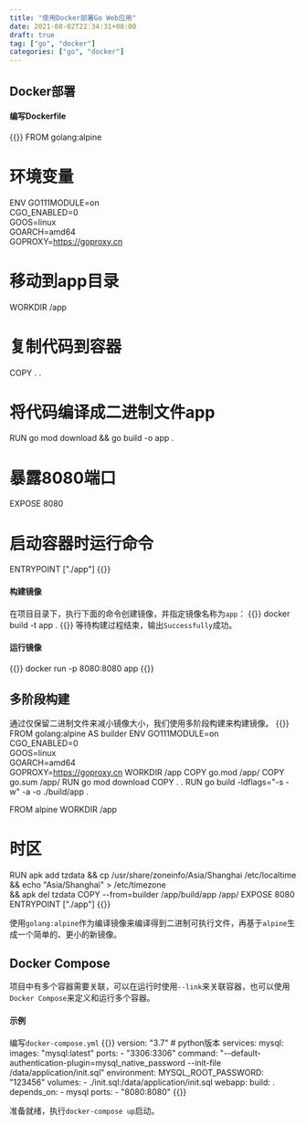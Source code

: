 ```yaml
---
title: "使用Docker部署Go Web应用"
date: 2021-08-02T22:34:31+08:00
draft: true
tag: ["go", "docker"]
categories: ["go", "docker"]
---
```


## Docker部署

#### 编写Dockerfile
{{<highlight dockerfile>}}
FROM golang:alpine
# 环境变量
ENV GO111MODULE=on \
    CGO_ENABLED=0 \
    GOOS=linux \
    GOARCH=amd64 \
    GOPROXY=https://goproxy.cn
# 移动到app目录
WORKDIR /app
# 复制代码到容器
COPY . .
# 将代码编译成二进制文件app
RUN go mod download && go build -o app .
# 暴露8080端口
EXPOSE 8080
# 启动容器时运行命令
ENTRYPOINT ["./app"]
{{</highlight>}}

#### 构建镜像

在项目目录下，执行下面的命令创建镜像，并指定镜像名称为`app`：
{{<highlight bash>}}
docker build -t app .
{{</highlight>}}
等待构建过程结束，输出`Successfully`成功。

#### 运行镜像
{{<highlight bash>}}
docker run -p 8080:8080 app
{{</highlight>}}

## 多阶段构建

通过仅保留二进制文件来减小镜像大小，我们使用多阶段构建来构建镜像。
{{<highlight dockerfile>}}
FROM golang:alpine AS builder
ENV GO111MODULE=on \
    CGO_ENABLED=0 \
    GOOS=linux \
    GOARCH=amd64 \
    GOPROXY=https://goproxy.cn
WORKDIR /app
COPY go.mod /app/
COPY go.sum /app/
RUN go mod download
COPY . .
RUN go build -ldflags="-s -w" -a -o ./build/app .

FROM alpine
WORKDIR /app
# 时区
RUN apk add tzdata && cp /usr/share/zoneinfo/Asia/Shanghai /etc/localtime \
    && echo "Asia/Shanghai" > /etc/timezone \
    && apk del tzdata
COPY --from=builder /app/build/app /app/
EXPOSE 8080
ENTRYPOINT ["./app"]
{{</highlight>}}

使用`golang:alpine`作为编译镜像来编译得到二进制可执行文件，再基于`alpine`生成一个简单的、更小的新镜像。

## Docker Compose

项目中有多个容器需要关联，可以在运行时使用`--link`来关联容器，也可以使用`Docker Compose`来定义和运行多个容器。

#### 示例
编写`docker-compose.yml`
{{<highlight yaml>}}
version: "3.7"  # python版本
services:
	mysql:
		images: "mysql:latest"
		ports:
			- "3306:3306"
		command: "--default-authentication-plugin=mysql_native_password --init-file /data/application/init.sql"
		environment:
			MYSQL_ROOT_PASSWORD: "123456"
		volumes:
			- ./init.sql:/data/application/init.sql
	webapp:
		build: .
		depends_on:
			- mysql
		ports:
			- "8080:8080"
{{</highlight>}}

准备就绪，执行` docker-compose up `启动。
